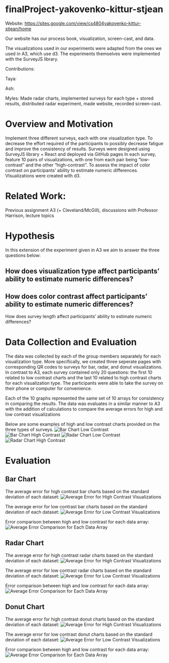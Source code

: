 # finalProject-yakovenko-kittur-stjean

Website: https://sites.google.com/view/cs4804yakovenko-kittur-stjean/home

Our website has our process book, visualization, screen-cast, and data.

The visualizations used in our experiments were adapted from the ones we used in A3, which use d3. The experiments themselves were implemented with the SurveyJS library.

Contributions:

Taya:

Ash:

Myles: Made radar charts, implemented surveys for each type + stored results, distributed radar experiment, made website, recorded screen-cast.

# Overview and Motivation
Implement three different surveys, each with one visualization type.
To decrease the effort required of the participants to possibly decrease fatigue and improve the consistency of results.
Surveys were designed using SurveyJS library + React and deployed via GitHub pages
In each survey, feature 10 pairs of visualizations, with one from each pair being “low-contrast” and the other “high-contrast”.
To assess the impact of color contrast on participants’ ability to estimate numeric differences.
VIsualizations were created with d3.

# Related Work: 

Previous assignment A3 (+ Cleveland/McGill), discussions with Professor Harrison, lecture topics

# Hypothesis 
In this extension of the experiment given in A3 we aim to answer the three questions below:
## How does visualization type affect participants’ ability to estimate numeric differences?
## How does color contrast affect participants’ ability to estimate numeric differences?
How does survey length affect participants’ ability to estimate numeric differences?

# Data Collection and Evaluation
The data was collected by each of the group members separately for each visualization type. More specifically, we created three seperate pages with corresponding QR codes to surveys for bar, radar, and donut visualizations. In contrast to A3, each survey contained only 20 questions: the first 10 related to low contrast charts and the last 10 related to high contrast charts for each visualization type. The participants were able to take the survey on their phone or computer for convenience. 

Each of the 10 graphs represented the same set of 10 arrays for consistency in comparing the results. The data was evaluates in a similar manner to A3 with the addition of calculations to compare the average errors for high and low contrast visualizations

Below are some examples of high and low contrast charts provided on the three types of surveys.
![Bar Chart Low Contrast](barChart/imgs/bOrange1.png)
![Bar Chart High Contrast](barChart/imgs/b1.png)
![Radar Chart Low Contrast](lowContrast/rChart1.png)
![Radar Chart High Contrast](highContrast/rChart1.png)

# Evaluation
## Bar Chart
The average error for high contrast bar charts based on the standard deviation of each dataset:
![Average Error for High Contrast Visualizations](results/barAvgErrorsBlue.png)

The average error for low contrast bar charts based on the standard deviation of each dataset:
![Average Error for Low Contrast Visualizations](results/barAvgErrorsOrange.png)

Error comparison between high and low contrast for each data array:
![Average Error Comparison for Each Data Array](results/barErrorsBlueOrange.png)

## Radar Chart
The average error for high contrast radar charts based on the standard deviation of each dataset:
![Average Error for High Contrast Visualizations](results/radarAvgErrorsBlue.png)

The average error for low contrast radar charts based on the standard deviation of each dataset:
![Average Error for Low Contrast Visualizations](results/radarAvgErrorsOrange.png)

Error comparison between high and low contrast for each data array:
![Average Error Comparison for Each Data Array](results/radarErrorsBlueOrange.png)

## Donut Chart
The average error for high contrast donut charts based on the standard deviation of each dataset:
![Average Error for High Contrast Visualizations](results/donutAvgErrorsBlue.png)

The average error for low contrast donut charts based on the standard deviation of each dataset:
![Average Error for Low Contrast Visualizations](results/donutAvgErrorsOrange.png)

Error comparison between high and low contrast for each data array:
![Average Error Comparison for Each Data Array](results/donutErrorsBlueOrange.png)
